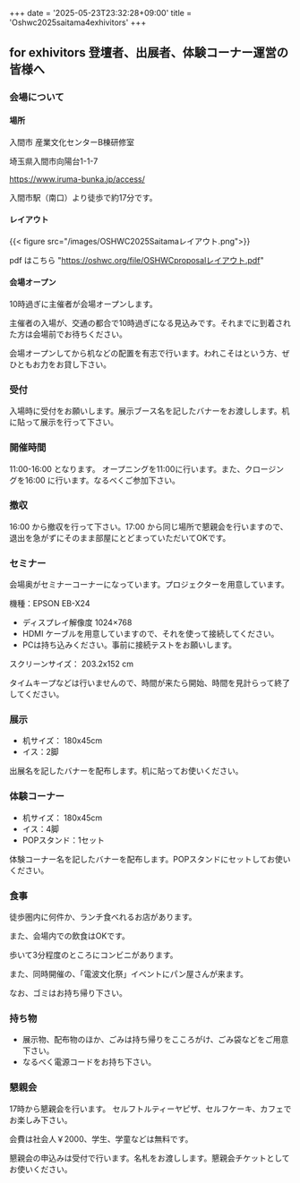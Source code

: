 +++
date = '2025-05-23T23:32:28+09:00'
title = 'Oshwc2025saitama4exhivitors'
+++

## for exhivitors 登壇者、出展者、体験コーナー運営の皆様へ


### 会場について

#### 場所

入間市 産業文化センターB棟研修室

埼玉県入間市向陽台1-1-7

https://www.iruma-bunka.jp/access/

入間市駅（南口）より徒歩で約17分です。



#### レイアウト

{{< figure src="/images/OSHWC2025Saitamaレイアウト.png">}}

pdf はこちら "https://oshwc.org/file/OSHWCproposalレイアウト.pdf"


#### 会場オープン

10時過ぎに主催者が会場オープンします。

主催者の入場が、交通の都合で10時過ぎになる見込みです。それまでに到着された方は会場前でお待ちください。

会場オープンしてから机などの配置を有志で行います。われこそはという方、ぜひともお力をお貸し下さい。

### 受付

入場時に受付をお願いします。展示ブース名を記したバナーをお渡しします。机に貼って展示を行って下さい。


### 開催時間

11:00-16:00 となります。
オープニングを11:00に行います。また、クロージングを16:00 に行います。なるべくご参加下さい。

### 撤収

16:00 から撤収を行って下さい。17:00 から同じ場所で懇親会を行いますので、退出を急がずにそのまま部屋にとどまっていただいてOKです。

### セミナー

会場奥がセミナーコーナーになっています。プロジェクターを用意しています。

機種：EPSON EB-X24

- ディスプレイ解像度 1024×768
- HDMI ケーブルを用意していますので、それを使って接続してください。
- PCは持ち込みください。事前に接続テストをお願いします。


スクリーンサイズ：  203.2x152  cm

タイムキープなどは行いませんので、時間が来たら開始、時間を見計らって終了してください。


### 展示

- 机サイズ： 180x45cm 
- イス：2脚

出展名を記したバナーを配布します。机に貼ってお使いください。

### 体験コーナー

- 机サイズ： 180x45cm 
- イス：4脚
- POPスタンド：1セット

体験コーナー名を記したバナーを配布します。POPスタンドにセットしてお使いください。


### 食事

徒歩圏内に何件か、ランチ食べれるお店があります。

また、会場内での飲食はOKです。

歩いて3分程度のところにコンビニがあります。

また、同時開催の、「電波文化祭」イベントにパン屋さんが来ます。


なお、ゴミはお持ち帰り下さい。

### 持ち物

- 展示物、配布物のほか、ごみは持ち帰りをこころがけ、ごみ袋などをご用意下さい。
- なるべく電源コードをお持ち下さい。


### 懇親会

17時から懇親会を行います。
セルフトルティーヤピザ、セルフケーキ、カフェでお楽しみ下さい。

会費は社会人￥2000、学生、学童などは無料です。 

懇親会の申込みは受付で行います。名札をお渡しします。懇親会チケットとしてお使いください。
